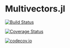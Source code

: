 # Multivectors.jl

[![Build Status](https://travis-ci.org/chakravala/Multivectors.jl.svg?branch=master)](https://travis-ci.org/chakravala/Multivectors.jl)

[![Coverage Status](https://coveralls.io/repos/chakravala/Multivectors.jl/badge.svg?branch=master&service=github)](https://coveralls.io/github/chakravala/Multivectors.jl?branch=master)

[![codecov.io](http://codecov.io/github/chakravala/Multivectors.jl/coverage.svg?branch=master)](http://codecov.io/github/chakravala/Multivectors.jl?branch=master)
